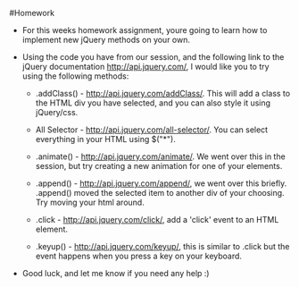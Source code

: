 #Homework

* For this weeks homework assignment, youre going to learn how to implement new jQuery methods on your own.

* Using the code you have from our session, and the following link to the jQuery documentation http://api.jquery.com/, I would like you to try using the following methods:

    - .addClass() - http://api.jquery.com/addClass/. This will add a class to the HTML div you have selected, and you can also style it using jQuery/css.

    - All Selector - http://api.jquery.com/all-selector/. You can select everything in your HTML using $("*").

    - .animate() - http://api.jquery.com/animate/. We went over this in the session, but try creating a new animation for one of your elements.

    - .append() - http://api.jquery.com/append/, we went over this briefly. .append() moved the selected item to another div of your choosing. Try moving your html around.

    - .click - http://api.jquery.com/click/, add a 'click' event to an HTML element.

    - .keyup() - http://api.jquery.com/keyup/, this is similar to .click but the event happens when you press a key on your keyboard.

* Good luck, and let me know if you need any help :)
